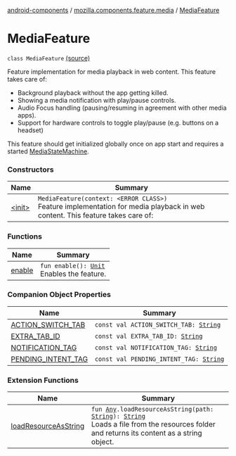 [android-components](../../index.md) / [mozilla.components.feature.media](../index.md) / [MediaFeature](./index.md)

# MediaFeature

`class MediaFeature` [(source)](https://github.com/mozilla-mobile/android-components/blob/master/components/feature/media/src/main/java/mozilla/components/feature/media/MediaFeature.kt#L25)

Feature implementation for media playback in web content. This feature takes care of:

* Background playback without the app getting killed.
* Showing a media notification with play/pause controls.
* Audio Focus handling (pausing/resuming in agreement with other media apps).
* Support for hardware controls to toggle play/pause (e.g. buttons on a headset)

This feature should get initialized globally once on app start and requires a started
[MediaStateMachine](../../mozilla.components.feature.media.state/-media-state-machine/index.md).

### Constructors

| Name | Summary |
|---|---|
| [&lt;init&gt;](-init-.md) | `MediaFeature(context: <ERROR CLASS>)`<br>Feature implementation for media playback in web content. This feature takes care of: |

### Functions

| Name | Summary |
|---|---|
| [enable](enable.md) | `fun enable(): `[`Unit`](https://kotlinlang.org/api/latest/jvm/stdlib/kotlin/-unit/index.html)<br>Enables the feature. |

### Companion Object Properties

| Name | Summary |
|---|---|
| [ACTION_SWITCH_TAB](-a-c-t-i-o-n_-s-w-i-t-c-h_-t-a-b.md) | `const val ACTION_SWITCH_TAB: `[`String`](https://kotlinlang.org/api/latest/jvm/stdlib/kotlin/-string/index.html) |
| [EXTRA_TAB_ID](-e-x-t-r-a_-t-a-b_-i-d.md) | `const val EXTRA_TAB_ID: `[`String`](https://kotlinlang.org/api/latest/jvm/stdlib/kotlin/-string/index.html) |
| [NOTIFICATION_TAG](-n-o-t-i-f-i-c-a-t-i-o-n_-t-a-g.md) | `const val NOTIFICATION_TAG: `[`String`](https://kotlinlang.org/api/latest/jvm/stdlib/kotlin/-string/index.html) |
| [PENDING_INTENT_TAG](-p-e-n-d-i-n-g_-i-n-t-e-n-t_-t-a-g.md) | `const val PENDING_INTENT_TAG: `[`String`](https://kotlinlang.org/api/latest/jvm/stdlib/kotlin/-string/index.html) |

### Extension Functions

| Name | Summary |
|---|---|
| [loadResourceAsString](../../mozilla.components.support.test.file/kotlin.-any/load-resource-as-string.md) | `fun `[`Any`](https://kotlinlang.org/api/latest/jvm/stdlib/kotlin/-any/index.html)`.loadResourceAsString(path: `[`String`](https://kotlinlang.org/api/latest/jvm/stdlib/kotlin/-string/index.html)`): `[`String`](https://kotlinlang.org/api/latest/jvm/stdlib/kotlin/-string/index.html)<br>Loads a file from the resources folder and returns its content as a string object. |
